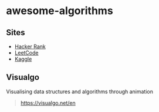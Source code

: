 
# awesome-algorithms

## Sites

- [Hacker Rank](https://www.hackerrank.com/dashboard)
- [LeetCode](https://leetcode.com/)
- [Kaggle](https://www.kaggle.com/)

## Visualgo

Visualising data structures and algorithms through animation

> https://visualgo.net/en


